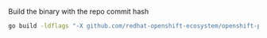 Build the binary with the repo commit hash

```bash
go build -ldflags "-X github.com/redhat-openshift-ecosystem/openshift-preflight/version.commit=$(git rev-parse HEAD)" main.go
```
